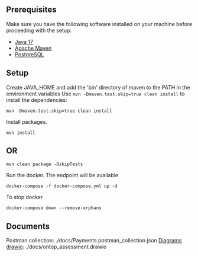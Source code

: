 ## Prerequisites
Make sure you have the following software installed on your machine before proceeding with the setup:

- [Java 17](https://www.oracle.com/java/technologies/javase/jdk17-archive-downloads.html)
- [Apache Maven](https://maven.apache.org/download.cgi)
- [PostgreSQL](https://www.postgresql.org/download/)

## Setup

Create JAVA_HOME and add the 'bin' directory of maven to the PATH in the environment variables
Use `mvn -Dmaven.test.skip=true clean install` to install the dependencies:

```shell script
mvn -Dmaven.test.skip=true clean install
```

Install packages.

```shell script
mvn install
```

## OR

```shell script
mvn clean package -DskipTests
```

Run the docker. The endpoint will be available 
```shell script
docker-compose -f docker-compose.yml up -d
```
To stop docker
```shell scrip
docker-compose down --remove-orphans
```

## Documents
Postman collection: ./docs/Payments.postman_collection.json
[Diagrams drawio](https://app.diagrams.net/): ./docs/ontop_assessment.drawio
